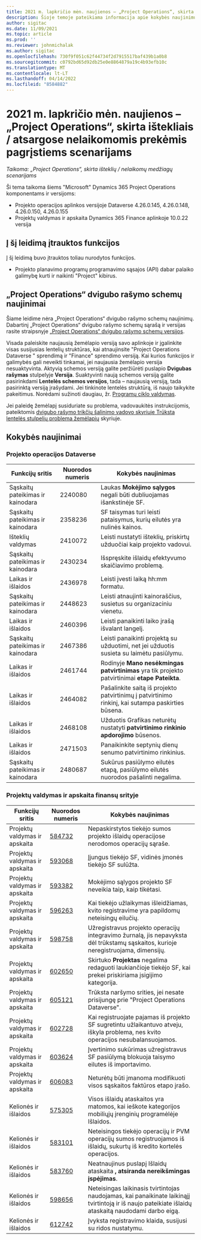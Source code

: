 ```yaml
---
title: 2021 m. lapkričio mėn. naujienos – „Project Operations“, skirta ištekliais / atsargose nelaikomomis prekėmis pagrįstiems scenarijams
description: Šioje temoje pateikiama informacija apie kokybės naujinimus, kuriuos galima rasti 2021 m. lapkričio mėn.
author: sigitac
ms.date: 11/09/2021
ms.topic: article
ms.prod: ''
ms.reviewer: johnmichalak
ms.author: sigitac
ms.openlocfilehash: 730f9f051c62f44734f2d7915517baf439b1a0b8
ms.sourcegitcommit: c0792bd65d92db25e0e8864879a19c4b93efb10c
ms.translationtype: MT
ms.contentlocale: lt-LT
ms.lasthandoff: 04/14/2022
ms.locfileid: "8584882"
---
```

# <a name="whats-new-november-2021---project-operations-for-resourcenon-stocked-based-scenarios"></a>2021 m. lapkričio mėn. naujienos – „Project Operations“, skirta ištekliais / atsargose nelaikomomis prekėmis pagrįstiems scenarijams

*Taikoma: „Project Operations“, skirta išteklių / nelaikomų medžiagų scenarijams*

Ši tema taikoma šiems "Microsoft" Dynamics 365 Project Operations komponentams ir versijoms:

- Projekto operacijos aplinkos versijoje Dataverse 4.26.0.145, 4.26.0.148, 4.26.0.150, 4.26.0.155
- Projektų valdymas ir apskaita Dynamics 365 Finance aplinkoje 10.0.22 versija

## <a name="features-included-in-this-release"></a>Į šį leidimą įtrauktos funkcijos

Į šį leidimą buvo įtrauktos toliau nurodytos funkcijos.

- Projekto planavimo programų programavimo sąsajos (API) dabar palaiko galimybę kurti ir naikinti "Project" kibirus.

## <a name="project-operations-dual-write-maps-updates"></a>„Project Operations“ dvigubo rašymo schemų naujinimai

Šiame leidime nėra „Project Operations“ dvigubo rašymo schemų naujinimų. Dabartinį „Project Operations“ dvigubo rašymo schemų sąrašą ir versijas rasite straipsnyje [„Project Operations“ dvigubo rašymo schemų versijos](/dynamics365/project-operations/environment/resource-dual-write-maps).

Visada paleiskite naujausią žemėlapio versiją savo aplinkoje ir įgalinkite visas susijusias lentelių struktūras, kai atnaujinsite "Project Operations Dataverse " sprendimą ir "Finance" sprendimo versiją. Kai kurios funkcijos ir galimybės gali neveikti tinkamai, jei naujausia žemėlapio versija nesuaktyvinta. Aktyvią schemos versiją galite peržiūrėti puslapio **Dvigubas rašymas** stulpelyje **Versija**. Suaktyvinti naują schemos versiją galite pasirinkdami **Lentelės schemos versijos**, tada – naujausią versiją, tada pasirinktą versiją įrašydami. Jei tinkinote lentelės struktūrą, iš naujo taikykite pakeitimus. Norėdami sužinoti daugiau, žr. [Programų ciklo valdymas](/dynamics365/fin-ops-core/dev-itpro/data-entities/dual-write/app-lifecycle-management).

Jei paleidę žemėlapį susiduriate su problema, vadovaukitės instrukcijomis, pateiktomis [dvigubo rašymo trikčių šalinimo vadovo skyriuje Trūksta lentelės stulpelių problema žemėlapių](/dynamics365/fin-ops-core/dev-itpro/data-entities/dual-write/dual-write-troubleshooting-finops-upgrades#missing-table-columns-issue-on-maps) skyriuje.

## <a name="quality-updates"></a>Kokybės naujinimai

### <a name="project-operations-in-dataverse"></a>Projekto operacijos Dataverse

| Funkcijų sritis | Nuorodos numeris | Kokybės naujinimas |
| --- | --- | --- |
| Sąskaitų pateikimas ir kainodara | 2240080 | Laukas **Mokėjimo sąlygos** negali būti dubliuojamas išankstinėje SF. |
| Sąskaitų pateikimas ir kainodara | 2358236 | SF taisymas turi leisti pataisymus, kurių eilutės yra nulinės kainos. |
| Išteklių valdymas | 2410072 | Leisti nustatyti išteklių, priskirtų užduočiai kaip projekto vadovui. |
| Sąskaitų pateikimas ir kainodara | 2430234 | Išspręskite išlaidų efektyvumo skaičiavimo problemą. |
| Laikas ir išlaidos | 2436978 | Leisti įvesti laiką hh:mm formatu. |
| Sąskaitų pateikimas ir kainodara | 2448623 | Leisti atnaujinti kainoraščius, susietus su organizaciniu vienetu. |
| Laikas ir išlaidos | 2460396 | Leisti panaikinti laiko įrašą išvalant langelį. |
| Sąskaitų pateikimas ir kainodara | 2467386 | Leisti panaikinti projektą su užduotimi, net jei užduotis susieta su laimėtu pasiūlymu. |
| Laikas ir išlaidos | 2461744 | Rodinyje **Mano nesėkmingas patvirtinimas** yra tik projekto patvirtinimai **etape Pateikta**. |
| Laikas ir išlaidos | 2464082 | Pašalinkite saitą iš projekto patvirtinimų į patvirtinimo rinkinį, kai sutampa paskirties būsena. |
| Laikas ir išlaidos | 2468108 | Užduotis Grafikas neturėtų nustatyti **patvirtinimo rinkinio apdorojimo** būsenos. |
| Laikas ir išlaidos | 2471503 | Panaikinkite septynių dienų senumo patvirtinimo rinkinius. |
| Sąskaitų pateikimas ir kainodara | 2480687 | Sukūrus pasiūlymo eilutės etapą, pasiūlymo eilutės nuorodos pašalinti negalima. |

### <a name="project-management-and-accounting-in-finance"></a>Projektų valdymas ir apskaita finansų srityje

| Funkcijų sritis | Nuorodos numeris | Kokybės naujinimas |
| --- | --- | --- |
| Projektų valdymas ir apskaita | [584732](https://fix.lcs.dynamics.com/Issue/Details/?bugId=584732) | Nepaskirstytos tiekėjo sumos projekto išlaidų operacijose nerodomos operacijų sąraše. |
| Projektų valdymas ir apskaita | [593068](https://fix.lcs.dynamics.com/Issue/Details/?bugId=593068) | Įjungus tiekėjo SF, vidinės įmonės tiekėjo SF sulūžta. |
| Projektų valdymas ir apskaita | [593382](https://fix.lcs.dynamics.com/Issue/Details/?bugId=593382) | Mokėjimo sąlygos projekto SF neveikia taip, kaip tikėtasi. |
| Projektų valdymas ir apskaita | [596263](https://fix.lcs.dynamics.com/Issue/Details/?bugId=596263) | Kai tiekėjo užlaikymas išleidžiamas, kvito registravime yra papildomų neteisingų eilučių. |
| Projektų valdymas ir apskaita | [598758](https://fix.lcs.dynamics.com/Issue/Details/?bugId=598758) | Užregistravus projekto operacijų integravimo žurnalą, jis nepavyksta dėl trūkstamų sąskaitos, kurioje neregistruojama, dimensijų. |
| Projektų valdymas ir apskaita | [602650](https://fix.lcs.dynamics.com/Issue/Details/?bugId=602650) | Skirtuko **Projektas** negalima redaguoti laukiančioje tiekėjo SF, kai prekei priskiriama įsigijimo kategorija. |
| Projektų valdymas ir apskaita | [605121](https://fix.lcs.dynamics.com/Issue/Details/?bugId=605121) | Trūksta naršymo srities, jei nesate prisijungę prie "Project Operations Dataverse". |
| Projektų valdymas ir apskaita | [602728](https://fix.lcs.dynamics.com/Issue/Details/?bugId=602728) | Kai registruojate pajamas iš projekto SF sugretintu užlaikantuvo atveju, iškyla problema, nes kvito operacijos nesubalansuojamos. |
| Projektų valdymas ir apskaita | [603624](https://fix.lcs.dynamics.com/Issue/Details/?bugId=603624) | Įvertinimo sukūrimas užregistravus SF pasiūlymą blokuoja taisymo eilutes iš importavimo. |
| Projektų valdymas ir apskaita | [606083](https://fix.lcs.dynamics.com/Issue/Details/?bugId=606083) | Neturėtų būti įmanoma modifikuoti visos sąskaitos faktūros etapo įrašo. |
| Kelionės ir išlaidos | [575305](https://fix.lcs.dynamics.com/Issue/Details/?bugId=575305) | Visos išlaidų ataskaitos yra matomos, kai ieškote kategorijos mobiliųjų įrenginių programėlėje Išlaidos. |
| Kelionės ir išlaidos | [583101](https://fix.lcs.dynamics.com/Issue/Details/?bugId=583101) | Neteisingos tiekėjo operacijų ir PVM operacijų sumos registruojamos iš išlaidų, sukurtų iš kredito kortelės operacijos. |
| Kelionės ir išlaidos | [583760](https://fix.lcs.dynamics.com/Issue/Details/?bugId=583760) | Neatnaujinus puslapį Išlaidų ataskaita **, atsiranda nereikšmingas įspėjimas**. |
| Kelionės ir išlaidos | [598656](https://fix.lcs.dynamics.com/Issue/Details/?bugId=598656) | Neteisingas laikinasis tvirtintojas naudojamas, kai panaikinate laikinąjį tvirtintoją ir iš naujo pateikiate išlaidų ataskaitą naudodami darbo eigą. |
| Kelionės ir išlaidos | [612742](https://fix.lcs.dynamics.com/Issue/Details/?bugId=612742) | Įvyksta registravimo klaida, susijusi su ridos nustatymu. |
